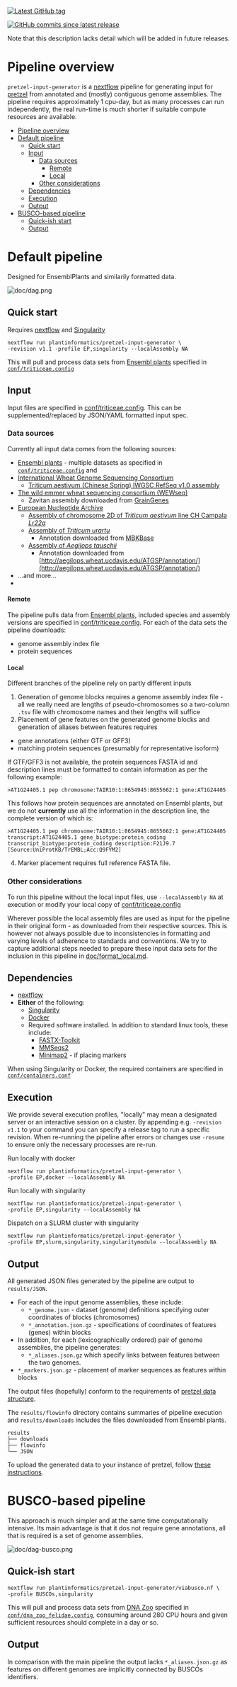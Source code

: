 [![Latest GitHub tag](https://img.shields.io/github/tag/plantinformatics/pretzel-input-generator.svg?label=latest%20release&logo=github&style=for-the-badge)](https://github.com/plantinformatics/pretzel-input-generator/releases)

[![GitHub commits since latest release](https://img.shields.io/github/commits-since/plantinformatics/pretzel-input-generator/latest.svg?style=for-the-badge&logo=github)](https://github.com/plantinformatics/pretzel-input-generator/releases)

Note that this description lacks detail which will be added in future releases.

# Pipeline overview

`pretzel-input-generator` is a [nextflow](https://www.nextflow.io) pipeline for generating input for [pretzel](https://github.com/plantinformatics/pretzel) from annotated and (mostly) contiguous genome assemblies. The pipeline requires approximately 1 cpu-day, but as many processes can run independently, the real run-time is much shorter if suitable compute resources are available.


<!-- TOC -->

- [Pipeline overview](#pipeline-overview)
- [Default pipeline](#default-pipeline)
  - [Quick start](#quick-start)
  - [Input](#input)
    - [Data sources](#data-sources)
      - [Remote](#remote)
      - [Local](#local)
    - [Other considerations](#other-considerations)
  - [Dependencies](#dependencies)
  - [Execution](#execution)
  - [Output](#output)
- [BUSCO-based pipeline](#busco-based-pipeline)
  - [Quick-ish start](#quick-ish-start)
  - [Output](#output-1)

<!-- /TOC -->

# Default pipeline

Designed for EnsemblPlants and similarily formatted data.

![doc/dag.png](doc/dag.png)


## Quick start

Requires [nextflow](https://www.nextflow.io) and [Singularity](http://singularity.lbl.gov)

```
nextflow run plantinformatics/pretzel-input-generator \
-revision v1.1 -profile EP,singularity --localAssembly NA
```

This will pull and process data sets from [Ensembl plants](https://plants.ensembl.org) specified in [`conf/triticeae.config`](conf/input.triticeae#L9-L29)

## Input

Input files are specified in [conf/triticeae.config](conf/triticeae.config). This can be supplemented/replaced by JSON/YAML formatted input spec.

### Data sources

Currently all input data comes from the following sources:

* [Ensembl plants](https://plants.ensembl.org) - multiple datasets as specified in [`conf/triticeae.config`](conf/triticeae.config) and
* [International Wheat Genome Sequencing Consortium](https://www.wheatgenome.org/)
  * [Triticum aestivum (Chinese Spring) IWGSC RefSeq v1.0 assembly](https://wheat-urgi.versailles.inra.fr/Seq-Repository/Assemblies)
* [The wild emmer wheat sequencing consortium (WEWseq)](http://wewseq.wixsite.com/consortium)
  * Zavitan assembly downloaded from [GrainGenes](https://wheat.pw.usda.gov/GG3/wildemmer)
* [European Nucleotide Archive](https://www.ebi.ac.uk/ena)
  * [Assembly of chromosome 2D of *Triticum aestivum* line CH Campala *Lr22a*](https://www.ebi.ac.uk/ena/data/view/LS480641)
  * [Assembly of *Triticum urartu* ](https://www.ebi.ac.uk/ena/data/view/GCA_003073215)
    * Annotation downloaded from [MBKBase](http://www.mbkbase.org/Tu/)
  * [Assembly of *Aegilops tauschii* ](https://www.ebi.ac.uk/ena/data/view/GCA_002575655.1)
    * Annotation downloaded from [http://aegilops.wheat.ucdavis.edu/ATGSP/annotation/](http://aegilops.wheat.ucdavis.edu/ATGSP/annotation/)
* ...and more...
*
#### Remote

The pipeline pulls data from [Ensembl plants](https://plants.ensembl.org), included species and assembly versions are specified in [conf/triticeae.config](conf/triticeae.config).
For each of the data sets the pipeline downloads:

* genome assembly index file
* protein sequences

#### Local

Different branches of the pipeline rely on partly different inputs

1. Generation of genome blocks requires a genome assembly index file - all we really need are lengths of pseudo-chromosomes so a two-column `.tsv` file with chromosome names and their lengths will suffice
2. Placement of gene features on the generated genome blocks and generation of aliases between features requires

  * gene annotations (either GTF or GFF3)
  * matching protein sequences (presumably for representative isoform)

If GTF/GFF3 is not available, the protein sequences FASTA id and description lines must be formatted to contain information as per the following example:

```
>AT1G24405.1 pep chromosome:TAIR10:1:8654945:8655662:1 gene:AT1G24405
```

This follows how protein sequences are annotated on Ensembl plants, but we do not **currently** use all the information in the description line, the complete version of which is:

```
>AT1G24405.1 pep chromosome:TAIR10:1:8654945:8655662:1 gene:AT1G24405 transcript:AT1G24405.1 gene_biotype:protein_coding transcript_biotype:protein_coding description:F21J9.7 [Source:UniProtKB/TrEMBL;Acc:Q9FYM2]
```

4. Marker placement requires full reference FASTA file.

### Other considerations

To run this pipeline without the local input files, use `--localAssembly NA` at execution or modify your local copy of [conf/triticeae.config](conf/triticeae.config)

Wherever possible the local assembly files are used as input for the pipeline in their original form - as downloaded from their respective sources. This is however not always possible due to inconsistencies in formatting and varying levels of adherence to standards and conventions. We try to capture additional steps needed to prepare these input data sets for the inclusion in this pipeline in [doc/format_local.md](doc/format_local.md).

## Dependencies

* [nextflow](https://www.nextflow.io)
* **Either** of the following:
  * [Singularity](http://singularity.lbl.gov)
  * [Docker](http://singularity.lbl.gov)
  * Required software installed. In addition to standard linux tools, these include:
    * [FASTX-Toolkit](http://hannonlab.cshl.edu/fastx_toolkit/)
    * [MMSeqs2](https://github.com/soedinglab/mmseqs2)
    * [Minimap2](https://github.com/lh3/minimap2) - if placing markers

When using Singularity or Docker, the required containers are specified in [`conf/containers.conf`](conf/containers.config)


## Execution

We provide several execution profiles, "locally" may mean a designated server or an interactive session on a cluster. By appending  e.g. `-revision v1.1` to your command you can specify a release tag to run a specific revision. When re-running the pipeline after errors or changes use `-resume` to ensure only the necessary processes are re-run.

Run locally with docker

```
nextflow run plantinformatics/pretzel-input-generator \
-profile EP,docker --localAssembly NA
```

Run locally with singularity

```
nextflow run plantinformatics/pretzel-input-generator \
-profile EP,singularity --localAssembly NA
```

Dispatch on a SLURM cluster with singularity

```
nextflow run plantinformatics/pretzel-input-generator \
-profile EP,slurm,singularity,singularitymodule --localAssembly NA
```

## Output

All generated JSON files generated by the pipeline are output to `results/JSON`.

* For each of the input genome assemblies, these include:
  * `*_genome.json` - dataset (genome) definitions specifying outer coordinates of blocks (chromosomes)
  * `*_annotation.json.gz` - specifications of coordinates of features (genes) within blocks
* In addition, for each (lexicographically ordered) pair of genome assemblies, the pipeline generates:
  * `*_aliases.json.gz` which specify links between features between the two genomes.
* `*_markers.json.gz` - placement of marker sequences as features within blocks


The output files (hopefully) conform to the requirements of [pretzel data structure](https://github.com/plantinformatics/pretzel-data).


The `results/flowinfo` directory contains summaries of pipeline execution and `results/downloads` includes the files downloaded from Ensembl plants.

```
results
├── downloads
├── flowinfo
└── JSON
```

To upload the generated data to your instance of pretzel, follow [these instructions](doc/upload.md).


# BUSCO-based pipeline

This approach is much simpler and at the same time computationally intensive.
Its main advantage is that it dos not require gene annotations, all that is required is a set of genome assemblies.

![doc/dag-busco.png](doc/dag-busco.png)

## Quick-ish start

```
nextflow run plantinformatics/pretzel-input-generator/viabusco.nf \
-profile BUSCOs,singularity
```

This will pull and process data sets from [DNA Zoo](https://www.dnazoo.org/) specified in [`conf/dna_zoo_felidae.config`](conf/dna_zoo_felidae.config), consuming around 280 CPU hours and given sufficient resources should complete in a day or so.

## Output

In comparison with the main pipeline the output lacks `*_aliases.json.gz` as features on different genomes are implicitly connected by BUSCOs identifiers.